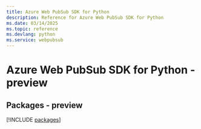 ```yaml
---
title: Azure Web PubSub SDK for Python
description: Reference for Azure Web PubSub SDK for Python
ms.date: 03/14/2025
ms.topic: reference
ms.devlang: python
ms.service: webpubsub
---
```

# Azure Web PubSub SDK for Python - preview
## Packages - preview
[!INCLUDE [packages](web-pubsub-index.md)]